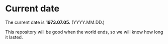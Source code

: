 # Current date

The current date is **1973.07.05.** (YYYY.MM.DD.)

This repository will be good when the world ends, so we will know how long it lasted.